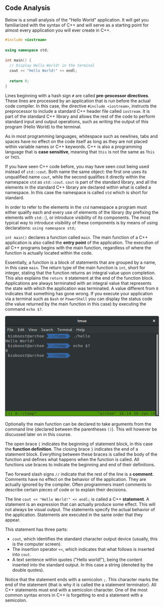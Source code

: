## Code Analysis

Below is a small analysis of the "Hello World" application. It will get you familiarized with the syntax of C++ and will serve as a starting point for almost every application you will ever create in C++.

```c++
#include <iostream>

using namespace std;

int main() {
  // Display Hello World! in the terminal
  cout << "Hello World!" << endl;

  return 0;
}
```

Lines beginning with a hash sign `#` are called **pre-processor directives**. These lines are processed by an application that is run before the actual code compiler. In this case, the directive `#include <iostream>`, instructs the preprocessor to include a standard C++ header file called `iostream`. It is part of the standard C++ library and allows the rest of the code to perform standard input and output operations, such as writing the output of this program (Hello World) to the terminal.

As in most programming languages, whitespace such as newlines, tabs and spaces have no effect on the code itself as long as they are not placed within variable names or C++ keywords. C++ is also a programming language that is **case sensitive**, meaning that `this` is not the same as `This` or `THIS`.

If you have seen C++ code before, you may have seen cout being used instead of `std::cout`. Both name the same object: the first one uses its unqualified name `cout`, while the second qualifies it directly within the namespace `std` as `std::cout`. `cout` is part of the standard library, and all the elements in the standard C++ library are declared within what is called a namespace. In this case the namespace is called `std` which is short for standard.

In order to refer to the elements in the `std` namespace a program must either qualify each and every use of elements of the library (by prefixing the elements with `std::`), or introduce visibility of its components. The most typical way to introduce visibility of these components is by means of using declarations: `using namespace std;`

`int main()` declares a function called `main`. The main function of a C++ application is also called the **entry point** of the application. The execution of all C++ programs begins with the main function, regardless of where the function is actually located within the code.

Essentially, a function is a block of statements that are grouped by a name, in this case `main`. The return type of the main function is `int`, short for integer, stating that the function returns an integral value upon completion. This also explains the `return 0` statement at the end of the function block. Applications are always terminated with an integral value that represents the state with which the application was terminated. A value different from `0` indicates that something has gone wrong. If you execute your application via a terminal such as `Bash` or `PowerShell` you can display the status code (the value returned by the main function in this case) by executing the command `echo $?`.

![Status Code of an Application](img/status_code.png)

Optionally the main function can be declared to take arguments from the command line (declared between the parentheses `()`). This will however be discussed later on in this course.

The open brace `{` indicates the beginning of statement block, in this case the **function definition**. The closing brace `}` indicates the end of a statement block. Everything between these braces is called the body of the function and defines what happens when the function is called. All functions use braces to indicate the beginning and end of their definitions.

Two forward slash signs `//` indicate that the rest of the line is a **comment**. Comments have no effect on the behavior of the application. They are actually ignored by the compiler. Often programmers insert comments to describe certain pieces of code or to explain their decisions.


The line `cout << "Hello World!" << endl;` is called a C++ **statement**. A statement is an expression that can actually produce some effect. This will not always be visual output. The statements specify the actual behavior of the application. Statements are executed in the same order that they appear.

This statement has three parts:
* `cout`, which identifies the standard character output device (usually, this is the computer screen).
* The insertion operator `<<`, which indicates that what follows is inserted into `cout`.
* A text sentence within quotes ("Hello world!"), being the content inserted into the standard output. In this case a string (denoted by the double quotes).

Notice that the statement ends with a semicolon `;`. This character marks the end of the statement (that is why it is called the a statement terminator). All C++ statements must end with a semicolon character. One of the most common syntax errors in C++ is forgetting to end a statement with a semicolon.
